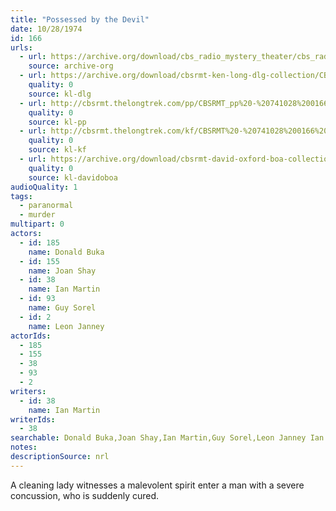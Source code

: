 ```yaml
---
title: "Possessed by the Devil"
date: 10/28/1974
id: 166
urls: 
  - url: https://archive.org/download/cbs_radio_mystery_theater/cbs_radio_mystery_theater-0151-0200.zip/cbs_radio_mystery_theater-0151-0200%2Fcbsrmt_0166_possessed_by_the_devil.mp3
    source: archive-org
  - url: https://archive.org/download/cbsrmt-ken-long-dlg-collection/CBSRMT - 741028 0166 Possessed by the Devil.mp3
    quality: 0
    source: kl-dlg
  - url: http://cbsrmt.thelongtrek.com/pp/CBSRMT_pp%20-%20741028%200166%20Possessed%20by%20the%20Devil.mp3
    quality: 0
    source: kl-pp
  - url: http://cbsrmt.thelongtrek.com/kf/CBSRMT%20-%20741028%200166%20Possessed%20By%20The%20Devil_kf.mp3
    quality: 0
    source: kl-kf
  - url: https://archive.org/download/cbsrmt-david-oxford-boa-collection/CBSRMT-741028-0166-Possessed-by-the-Devil-(64-44)_kf-{BoA}.mp3
    quality: 0
    source: kl-davidoboa
audioQuality: 1
tags: 
  - paranormal
  - murder
multipart: 0
actors:  
  - id: 185
    name: Donald Buka  
  - id: 155
    name: Joan Shay  
  - id: 38
    name: Ian Martin  
  - id: 93
    name: Guy Sorel  
  - id: 2
    name: Leon Janney
actorIds:  
  - 185  
  - 155  
  - 38  
  - 93  
  - 2
writers:  
  - id: 38
    name: Ian Martin
writerIds:  
  - 38
searchable: Donald Buka,Joan Shay,Ian Martin,Guy Sorel,Leon Janney Ian Martin
notes: 
descriptionSource: nrl
---
```

A cleaning lady witnesses a malevolent spirit enter a man with a severe concussion, who is suddenly cured.